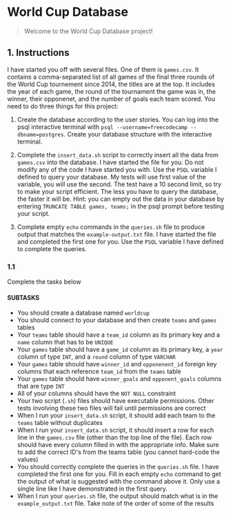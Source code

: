 # World Cup Database

> Welcome to the World Cup Database project!

## 1. Instructions

I have started you off with several files. One of them is `games.csv`. It contains a comma-separated list of all games of the final three rounds of the World Cup tournement since 2014, the titles are at the top. It includes the year of each game, the round of the tournament the game was in, the winner, their opponenet, and the number of goals each team scored. You need to do three things for this project:

1. Create the database according to the user stories.
You can log into the psql interactive terminal with `psql --username=freecodecamp --dbname=postgres`. Create your database structure with the interactive terminal.

1. Complete the `insert_data.sh` script to correctly insert all the data from `games.csv` into the database.
I have started the file for you. Do not modify any of the code I have started you with. Use the `PSQL` variable I defined to query your database. My tests will use first value of the variable, you will use the second. The test have a 10 second limit, so try to make your script efficient. The less you have to query the database, the faster it will be. Hint: you can empty out the data in your database by entering `TRUNCATE TABLE games, teams;` in the psql prompt before testing your script.

1. Complete empty `echo` commands in the `queries.sh` file to produce output that matches the `example-output.txt` file. I have started the file and completed the first one for you. Use the `PSQL` variable I have defined to complete the queries.

### 1.1

Complete the tasks below

#### SUBTASKS

- You should create a database named `worldcup`
- You should connect to your database and then create `teams` and `games` tables
- Your `teams` table should have a `team_id` column as its primary key and a `name` column that has to be `UNIQUE`
- Your `games` table should have a `game_id` column as its primary key, a `year` column of type `INT`, and a `round` column of type `VARCHAR`
- Your `games` table should have `winner_id` and `opponenent_id` foreign key columns that each reference `team_id` from the `teams` table
- Your `games` table should have `winner_goals` and `opponent_goals` columns that are type `INT`
- All of your columns should have the `NOT NULL` constraint
- Your two script (`.sh`) files should have executable permissions. Other tests involving these two files will fail until permissions are correct
- When I run your `insert_data.sh` script, it should add each team to the `teams` table without duplicates
- When I run your `insert_data.sh` script, it should insert a row for each line in the `games.csv` file (other than the top line of the file). Each row should have every column filled in with the appropriate info. Make sure to add the correct ID's from the teams table (you cannot hard-code the values)
- You should correctly complete the queries in the `queries.sh` file. I have completed the first one for you. Fill in each empty `echo` command to get the output of what is suggested with the command above it. Only use a single line like I have demonstrated in the first query.
- When I run your `queries.sh` file, the output should match what is in the `example_output.txt` file. Take note of the order of some of the results
